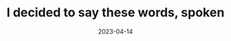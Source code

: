 ---
title: "I decided to say these words, spoken"
date: 2023-04-14
spoken: /assets/content/spoken/i-decided-to-say-these-words.m4a
type: spoken
---